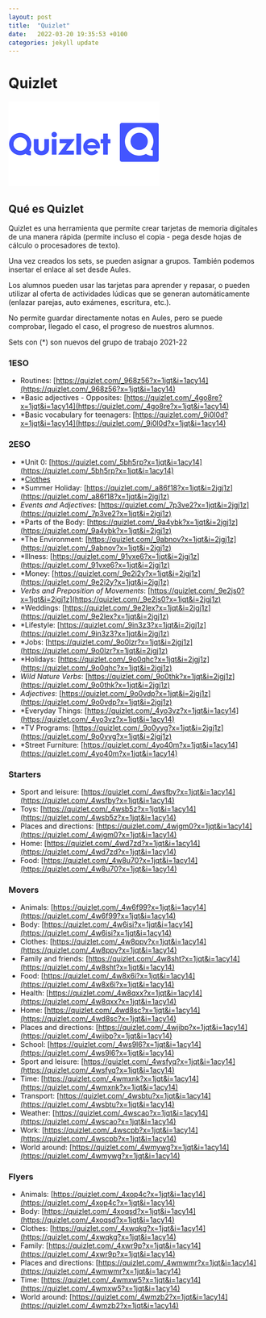 ```yaml
---
layout: post
title:  "Quizlet"
date:   2022-03-20 19:35:53 +0100
categories: jekyll update
---
```


# Quizlet

![Quizlet](/resources/img/quizlet.png)

## Qué es Quizlet

Quizlet es una herramienta que permite crear tarjetas de memoria digitales de una manera rápida (permite incluso el copia - pega desde hojas de cálculo o procesadores de texto).

Una vez creados los sets, se pueden asignar a grupos. También podemos insertar el enlace al set desde Aules.

Los alumnos pueden usar las tarjetas para aprender y repasar, o pueden utilizar al oferta de actividades lúdicas que se generan automáticamente (enlazar parejas, auto exámenes, escritura, etc.).

No permite guardar directamente notas en Aules, pero se puede comprobar, llegado el caso, el progreso de nuestros alumnos.

Sets con (*) son nuevos del grupo de trabajo 2021-22

### 1ESO

* Routines: [https://quizlet.com/_968z56?x=1jqt&i=1acy14](https://quizlet.com/_968z56?x=1jqt&i=1acy14)
* *Basic adjectives - Opposites: [https://quizlet.com/_4go8re?x=1jqt&i=1acy14](https://quizlet.com/_4go8re?x=1jqt&i=1acy14)
* *Basic vocabulary for teenagers: [https://quizlet.com/_9i0l0d?x=1jqt&i=1acy14](https://quizlet.com/_9i0l0d?x=1jqt&i=1acy14)

### 2ESO

* *Unit 0: [https://quizlet.com/_5bh5rp?x=1jqt&i=1acy14](https://quizlet.com/_5bh5rp?x=1jqt&i=1acy14)
* *[Clothes](https://quizlet.com/_a8xgmx?x=1jqt&i=2jgj1z)
* *Summer Holiday: [https://quizlet.com/_a86f18?x=1jqt&i=2jgj1z](https://quizlet.com/_a86f18?x=1jqt&i=2jgj1z)
* *Events and Adjectives*: [https://quizlet.com/_7p3ve2?x=1jqt&i=2jgj1z](https://quizlet.com/_7p3ve2?x=1jqt&i=2jgj1z)
* *Parts of the Body: [https://quizlet.com/_9a4ybk?x=1jqt&i=2jgj1z](https://quizlet.com/_9a4ybk?x=1jqt&i=2jgj1z)
* *The Environment: [https://quizlet.com/_9abnov?x=1jqt&i=2jgj1z](https://quizlet.com/_9abnov?x=1jqt&i=2jgj1z)
* *Illness: [https://quizlet.com/_91vxe6?x=1jqt&i=2jgj1z](https://quizlet.com/_91vxe6?x=1jqt&i=2jgj1z)
* *Money: [https://quizlet.com/_9e2i2y?x=1jqt&i=2jgj1z](https://quizlet.com/_9e2i2y?x=1jqt&i=2jgj1z)
* *Verbs and Preposition of Movements*: [https://quizlet.com/_9e2js0?x=1jqt&i=2jgj1z](https://quizlet.com/_9e2js0?x=1jqt&i=2jgj1z)
* *Weddings: [https://quizlet.com/_9e2lex?x=1jqt&i=2jgj1z](https://quizlet.com/_9e2lex?x=1jqt&i=2jgj1z)
* *Lifestyle: [https://quizlet.com/_9in3z3?x=1jqt&i=2jgj1z](https://quizlet.com/_9in3z3?x=1jqt&i=2jgj1z)
* *Jobs: [https://quizlet.com/_9o0lzr?x=1jqt&i=2jgj1z](https://quizlet.com/_9o0lzr?x=1jqt&i=2jgj1z)
* *Holidays: [https://quizlet.com/_9o0qhc?x=1jqt&i=2jgj1z](https://quizlet.com/_9o0qhc?x=1jqt&i=2jgj1z)
* *Wild Nature Verbs*: [https://quizlet.com/_9o0thk?x=1jqt&i=2jgj1z](https://quizlet.com/_9o0thk?x=1jqt&i=2jgj1z)
* *Adjectives*: [https://quizlet.com/_9o0vdp?x=1jqt&i=2jgj1z](https://quizlet.com/_9o0vdp?x=1jqt&i=2jgj1z)
* *Everyday Things: [https://quizlet.com/_4yo3vz?x=1jqt&i=1acy14](https://quizlet.com/_4yo3vz?x=1jqt&i=1acy14)
* *TV Programs: [https://quizlet.com/_9o0yyg?x=1jqt&i=2jgj1z](https://quizlet.com/_9o0yyg?x=1jqt&i=2jgj1z)
* *Street Furniture: [https://quizlet.com/_4yo40m?x=1jqt&i=1acy14](https://quizlet.com/_4yo40m?x=1jqt&i=1acy14)

### Starters

* Sport and leisure: [https://quizlet.com/_4wsfby?x=1jqt&i=1acy14](https://quizlet.com/_4wsfby?x=1jqt&i=1acy14)
* Toys: [https://quizlet.com/_4wsb5z?x=1jqt&i=1acy14](https://quizlet.com/_4wsb5z?x=1jqt&i=1acy14)
* Places and directions: [https://quizlet.com/_4wjgm0?x=1jqt&i=1acy14](https://quizlet.com/_4wjgm0?x=1jqt&i=1acy14)
* Home: [https://quizlet.com/_4wd7zd?x=1jqt&i=1acy14](https://quizlet.com/_4wd7zd?x=1jqt&i=1acy14)
* Food: [https://quizlet.com/_4w8u70?x=1jqt&i=1acy14](https://quizlet.com/_4w8u70?x=1jqt&i=1acy14)

### Movers

* Animals: [https://quizlet.com/_4w6f99?x=1jqt&i=1acy14](https://quizlet.com/_4w6f99?x=1jqt&i=1acy14)
* Body: [https://quizlet.com/_4w6isi?x=1jqt&i=1acy14](https://quizlet.com/_4w6isi?x=1jqt&i=1acy14)
* Clothes: [https://quizlet.com/_4w8ppv?x=1jqt&i=1acy14](https://quizlet.com/_4w8ppv?x=1jqt&i=1acy14)
* Family and friends: [https://quizlet.com/_4w8sht?x=1jqt&i=1acy14](https://quizlet.com/_4w8sht?x=1jqt&i=1acy14)
* Food: [https://quizlet.com/_4w8x6i?x=1jqt&i=1acy14](https://quizlet.com/_4w8x6i?x=1jqt&i=1acy14)
* Health: [https://quizlet.com/_4w8qxx?x=1jqt&i=1acy14](https://quizlet.com/_4w8qxx?x=1jqt&i=1acy14)
* Home: [https://quizlet.com/_4wd8sc?x=1jqt&i=1acy14](https://quizlet.com/_4wd8sc?x=1jqt&i=1acy14)
* Places and directions: [https://quizlet.com/_4wjibp?x=1jqt&i=1acy14](https://quizlet.com/_4wjibp?x=1jqt&i=1acy14)
* School: [https://quizlet.com/_4ws9l6?x=1jqt&i=1acy14](https://quizlet.com/_4ws9l6?x=1jqt&i=1acy14)
* Sport and leisure: [https://quizlet.com/_4wsfyq?x=1jqt&i=1acy14](https://quizlet.com/_4wsfyq?x=1jqt&i=1acy14)
* Time: [https://quizlet.com/_4wmxnk?x=1jqt&i=1acy14](https://quizlet.com/_4wmxnk?x=1jqt&i=1acy14)
* Transport: [https://quizlet.com/_4wsbtu?x=1jqt&i=1acy14](https://quizlet.com/_4wsbtu?x=1jqt&i=1acy14)
* Weather: [https://quizlet.com/_4wscao?x=1jqt&i=1acy14](https://quizlet.com/_4wscao?x=1jqt&i=1acy14)
* Work: [https://quizlet.com/_4wscpb?x=1jqt&i=1acy14](https://quizlet.com/_4wscpb?x=1jqt&i=1acy14)
* World around: [https://quizlet.com/_4wmywg?x=1jqt&i=1acy14](https://quizlet.com/_4wmywg?x=1jqt&i=1acy14)

### Flyers

* Animals: [https://quizlet.com/_4xop4c?x=1jqt&i=1acy14](https://quizlet.com/_4xop4c?x=1jqt&i=1acy14)
* Body: [https://quizlet.com/_4xoqsd?x=1jqt&i=1acy14](https://quizlet.com/_4xoqsd?x=1jqt&i=1acy14)
* Clothes: [https://quizlet.com/_4xwqkg?x=1jqt&i=1acy14](https://quizlet.com/_4xwqkg?x=1jqt&i=1acy14)
* Family: [https://quizlet.com/_4xwr9p?x=1jqt&i=1acy14](https://quizlet.com/_4xwr9p?x=1jqt&i=1acy14)
* Places and directions: [https://quizlet.com/_4wmwmr?x=1jqt&i=1acy14](https://quizlet.com/_4wmwmr?x=1jqt&i=1acy14)
* Time: [https://quizlet.com/_4wmxw5?x=1jqt&i=1acy14](https://quizlet.com/_4wmxw5?x=1jqt&i=1acy14)
* World around: [https://quizlet.com/_4wmzb2?x=1jqt&i=1acy14](https://quizlet.com/_4wmzb2?x=1jqt&i=1acy14)